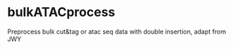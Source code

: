 # bulkATACprocess
Preprocess bulk cut&amp;tag or atac seq data with double insertion, adapt from JWY
